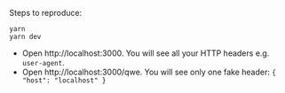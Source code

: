 Steps to reproduce:

```
yarn
yarn dev
```

- Open http://localhost:3000. You will see all your HTTP headers e.g. `user-agent`.
- Open http://localhost:3000/qwe. You will see only one fake header: `{ "host": "localhost" }`
